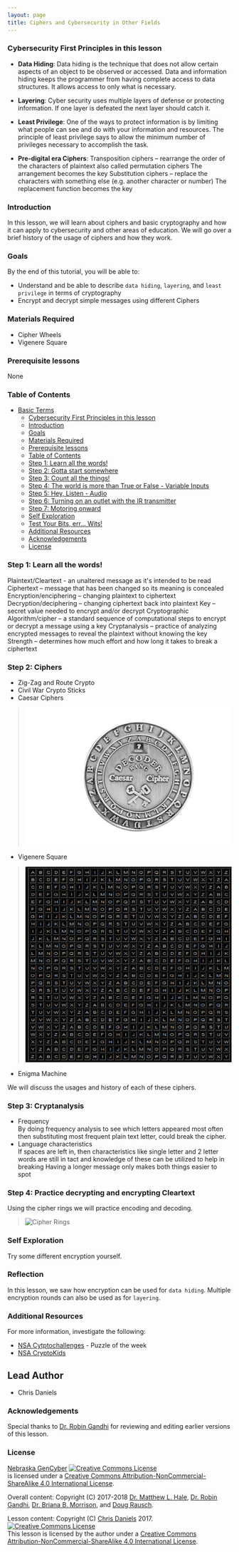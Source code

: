 ```yaml
---
layout: page
title: Ciphers and Cybersecurity in Other Fields
---
```

### Cybersecurity First Principles in this lesson

* __Data Hiding__: Data hiding is the technique that does not allow certain aspects of an object to be observed or accessed. Data and information hiding keeps the programmer from having complete access to data structures. It allows access to only what is necessary.

* __Layering__: Cyber security uses multiple layers of defense or protecting information. If one layer is defeated the next layer should catch it.

* __Least Privilege__: One of the ways to protect information is by limiting what people can see and do with your information and resources. The principle of least privilege says to allow the minimum number of privileges necessary to accomplish the task.


* __Pre-digital era Ciphers__: Transposition ciphers – rearrange the order of the characters of plaintext also called permutation ciphers
The arrangement becomes the key
Substitution ciphers – replace the characters with something else (e.g. another character or number)
The replacement function becomes the key


### Introduction
In this lesson, we will learn about ciphers and basic cryptography and how it can apply to cybersecurity and other areas of education.  We will go over a brief history of the usage of ciphers and how they work.  

### Goals
By the end of this tutorial, you will be able to:
* Understand and be able to describe `data hiding`, `layering`, and `least privilege` in terms of cryptography
* Encrypt and decrypt simple messages using different Ciphers

### Materials Required

* Cipher Wheels
* Vigenere Square

### Prerequisite lessons
None

### Table of Contents
<!-- TOC START min:1 max:3 link:true update:true -->
- [Basic Terms](#ciphers-and-cybersecurity-in-other-fields)
    - [Cybersecurity First Principles in this lesson](#cybersecurity-first-principles-in-this-lesson)
    - [Introduction](#introduction)
    - [Goals](#goals)
    - [Materials Required](#materials-required)
    - [Prerequisite lessons](#prerequisite-lessons)
    - [Table of Contents](#table-of-contents)
    - [Step 1: Learn all the words!](#step-1-learn-all-the-words)
    - [Step 2: Gotta start somewhere](#step-2-gotta-start-somewhere)
    - [Step 3: Count all the things!](#step-3-count-all-the-things)
    - [Step 4: The world is more than True or False - Variable Inputs](#step-4-the-world-is-more-than-true-or-false---variable-inputs)
    - [Step 5: Hey, Listen - Audio](#step-5-hey-listen---audio)
    - [Step 6: Turning on an outlet with the IR transmitter](#step-6-turning-on-an-outlet-with-the-ir-transmitter)
    - [Step 7: Motoring onward](#step-7-motoring-onward)
    - [Self Exploration](#self-exploration)
    - [Test Your Bits, err... Wits!](#test-your-bits-err-wits)
    - [Additional Resources](#additional-resources)
    - [Acknowledgements](#acknowledgements)
    - [License](#license)

<!-- TOC END -->

### Step 1: Learn all the words!
Plaintext/Cleartext - an unaltered message as it's intended to be read
Ciphertext – message that has been changed so its meaning is concealed
Encryption/enciphering – changing plaintext to ciphertext
Decryption/deciphering – changing ciphertext back into plaintext
Key – secret value needed to encrypt and/or decrypt
Cryptographic Algorithm/cipher – a standard sequence of computational steps to encrypt or decrypt a message using a key
Cryptanalysis – practice of analyzing encrypted messages to reveal the plaintext without knowing the key
Strength – determines how much effort and how long it takes to break a ciphertext

### Step 2: Ciphers

- Zig-Zag and Route Crypto
- Civil War Crypto Sticks
- Caesar Ciphers
> ![Caesar](./img/caesarciper.jpg)
- Vigenere Square
> ![vigenere](./img/vigenere.png)
- Enigma Machine  

We will discuss the usages and history of each of these ciphers.


### Step 3: Cryptanalysis

- Frequency  
By doing frequency analysis to see which letters appeared most often then substituting most frequent plain text letter, could break the cipher.
- Language characteristics  
If spaces are left in, then characteristics like single letter and 2 letter words are still in tact and knowledge of these can be utilized to help in breaking
Having a longer message only makes both things easier to spot

### Step 4: Practice decrypting and encrypting Cleartext

Using the cipher rings we will practice encoding and decoding.
> ![Cipher Rings](https://pbs.twimg.com/media/DgDyyy0W4AEPAjx.jpg:small)

### Self Exploration
Try some different encryption yourself.

### Reflection
In this lesson, we saw how encryption can be used for `data hiding`. Multiple encryption rounds can also be used as for `layering`.

### Additional Resources
For more information, investigate the following:

* [NSA Cytptochallenges](http://cryptochallenge.io) - Puzzle of the week
* [NSA CryptoKids](https://www.nsa.gov/resources/everyone/digital-media-center/publications/cryptokids/)

## Lead Author

- Chris Daniels

### Acknowledgements
Special thanks to [Dr. Robin Gandhi](http://faculty.ist.unomaha.edu/rgandhi/) for reviewing and editing earlier versions of this lesson.

### License
[Nebraska GenCyber](https://github.com/MLHale/nebraska-gencyber) <a rel="license" href="http://creativecommons.org/licenses/by-nc-sa/4.0/"><img alt="Creative Commons License" style="border-width:0" src="https://i.creativecommons.org/l/by-nc-sa/4.0/88x31.png" /></a><br /> is licensed under a <a rel="license" href="http://creativecommons.org/licenses/by-nc-sa/4.0/">Creative Commons Attribution-NonCommercial-ShareAlike 4.0 International License</a>.

Overall content: Copyright (C) 2017-2018  [Dr. Matthew L. Hale](http://faculty.ist.unomaha.edu/mhale/), [Dr. Robin Gandhi](http://faculty.ist.unomaha.edu/rgandhi/), [Dr. Briana B. Morrison](http://www.brianamorrison.net), and [Doug Rausch](http://www.bellevue.edu/about/leadership/faculty/rausch-douglas).

Lesson content: Copyright (C) [Chris Daniels](https://www.unomaha.edu/college-of-information-science-and-technology/about/faculty-staff/chris-daniels.php) 2017.  
<a rel="license" href="http://creativecommons.org/licenses/by-nc-sa/4.0/"><img alt="Creative Commons License" style="border-width:0" src="https://i.creativecommons.org/l/by-nc-sa/4.0/88x31.png" /></a><br /><span xmlns:dct="http://purl.org/dc/terms/" property="dct:title">This lesson</span> is licensed by the author under a <a rel="license" href="http://creativecommons.org/licenses/by-nc-sa/4.0/">Creative Commons Attribution-NonCommercial-ShareAlike 4.0 International License</a>.
